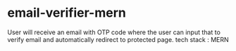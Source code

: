 # email-verifier-mern
User will receive an email with OTP code where the user can input that to verify email and automatically redirect to protected page.  tech stack : MERN
